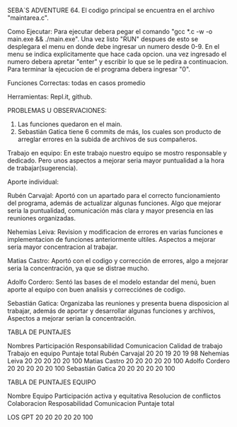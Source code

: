SEBA´S ADVENTURE 64.
El codigo principal se encuentra en el archivo "maintarea.c".

Como Ejecutar:
Para ejecutar debera pegar el comando "gcc *.c -w -o main.exe && ./main.exe".
Una vez listo "RUN"
despues de esto se desplegara el menu
en donde debe ingresar un numero desde 0-9.
En el menu se indica explicitamente que hace cada opcion.
una vez ingresado el numero debera apretar "enter"
y escribir lo que se le pedira a continuacion.
Para terminar la ejecucion de el programa debera ingresar "0".

Funciones Correctas: todas en casos promedio

Herramientas: Repl.it, github.

PROBLEMAS U OBSERVACIONES:
1. Las funciones quedaron en el main.
2. Sebastián Gatica tiene 6 commits de más, los cuales son producto de arreglar errores en la subida de archivos de sus compañeros.

Trabajo en equipo:
En este trabajo nuestro equipo se mostro responsable y dedicado. Pero unos aspectos a mejorar seria mayor puntualidad a la hora de trabajar(sugerencia).


Aporte individual: 

Rubén Carvajal: Aportó con un apartado para el correcto funcionamiento del programa, además de actualizar algunas funciones. Algo que mejorar seria la puntualidad, comunicación más clara y mayor presencia en las reuniones organizadas.

Nehemias Leiva: Revision y modificacion de errores en varias funciones e implementacion de funciones anteriormente ultiles. Aspectos a mejorar seria mayor concentracion al trabajar.

Matias Castro: Aportó con el codigo y corrección de errores, algo a mejorar seria la concentración, ya que se distrae mucho.

Adolfo Cordero: Sentó las bases de el modelo estandar del menú, buen aporte al equipo con buen analisis y correcciónes de codigo.

Sebastián Gatica: Organizaba las reuniones y presenta buena disposicion al trabajar, además de aportar y desarrollar algunas funciones y archivos, Aspectos a mejorar serian la concentración.


TABLA DE PUNTAJES

  Nombres             Participación      Responsabilidad         Comunicacion    Calidad de trabajo     Trabajo en equipo     Puntaje total
  Rubén Carvajal             20                20                    19                     20                  19                  98
  Nehemias Leiva             20                20                    20                     20                  20                  100
  Matias Castro              20                20                    20                     20                  20                  100
  Adolfo Cordero             20                20                    20                     20                  20                  100
  Sebastián Gatica           20                20                    20                     20                  20                  100

TABLA DE PUNTAJES EQUIPO

  Nombre Equipo         Participación activa y equitativa       Resolucion de conflictos       Colaboracion          Resposabilidad          Comunicacion        Puntaje total

  LOS GPT                               20                                  20                       20                    20                        20                 100  
  